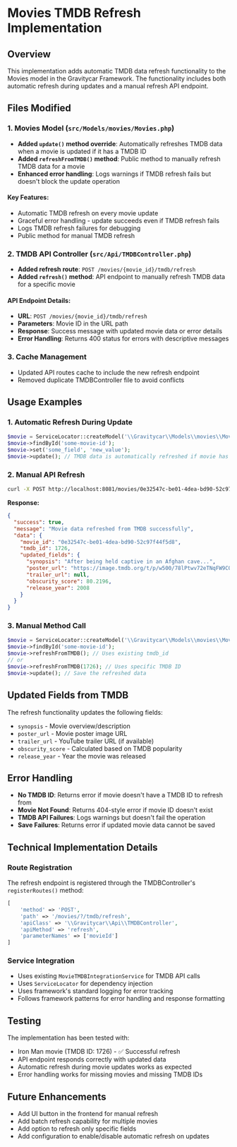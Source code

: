 # Movies TMDB Refresh Implementation

## Overview
This implementation adds automatic TMDB data refresh functionality to the Movies model in the Gravitycar Framework. The functionality includes both automatic refresh during updates and a manual refresh API endpoint.

## Files Modified

### 1. Movies Model (`src/Models/movies/Movies.php`)
- **Added `update()` method override**: Automatically refreshes TMDB data when a movie is updated if it has a TMDB ID
- **Added `refreshFromTMDB()` method**: Public method to manually refresh TMDB data for a movie
- **Enhanced error handling**: Logs warnings if TMDB refresh fails but doesn't block the update operation

#### Key Features:
- Automatic TMDB refresh on every movie update
- Graceful error handling - update succeeds even if TMDB refresh fails
- Logs TMDB refresh failures for debugging
- Public method for manual TMDB refresh

### 2. TMDB API Controller (`src/Api/TMDBController.php`)
- **Added refresh route**: `POST /movies/{movie_id}/tmdb/refresh`
- **Added `refresh()` method**: API endpoint to manually refresh TMDB data for a specific movie

#### API Endpoint Details:
- **URL**: `POST /movies/{movie_id}/tmdb/refresh`
- **Parameters**: Movie ID in the URL path
- **Response**: Success message with updated movie data or error details
- **Error Handling**: Returns 400 status for errors with descriptive messages

### 3. Cache Management
- Updated API routes cache to include the new refresh endpoint
- Removed duplicate TMDBController file to avoid conflicts

## Usage Examples

### 1. Automatic Refresh During Update
```php
$movie = ServiceLocator::createModel('\\Gravitycar\\Models\\movies\\Movies');
$movie->findById('some-movie-id');
$movie->set('some_field', 'new_value');
$movie->update(); // TMDB data is automatically refreshed if movie has tmdb_id
```

### 2. Manual API Refresh
```bash
curl -X POST http://localhost:8081/movies/0e32547c-be01-4dea-bd90-52c97f44f5d8/tmdb/refresh
```

**Response:**
```json
{
  "success": true,
  "message": "Movie data refreshed from TMDB successfully",
  "data": {
    "movie_id": "0e32547c-be01-4dea-bd90-52c97f44f5d8",
    "tmdb_id": 1726,
    "updated_fields": {
      "synopsis": "After being held captive in an Afghan cave...",
      "poster_url": "https://image.tmdb.org/t/p/w500/78lPtwv72eTNqFW9COBYI0dWDJa.jpg",
      "trailer_url": null,
      "obscurity_score": 80.2196,
      "release_year": 2008
    }
  }
}
```

### 3. Manual Method Call
```php
$movie = ServiceLocator::createModel('\\Gravitycar\\Models\\movies\\Movies');
$movie->findById('some-movie-id');
$movie->refreshFromTMDB(); // Uses existing tmdb_id
// or
$movie->refreshFromTMDB(1726); // Uses specific TMDB ID
$movie->update(); // Save the refreshed data
```

## Updated Fields from TMDB
The refresh functionality updates the following fields:
- `synopsis` - Movie overview/description
- `poster_url` - Movie poster image URL
- `trailer_url` - YouTube trailer URL (if available)
- `obscurity_score` - Calculated based on TMDB popularity
- `release_year` - Year the movie was released

## Error Handling
- **No TMDB ID**: Returns error if movie doesn't have a TMDB ID to refresh from
- **Movie Not Found**: Returns 404-style error if movie ID doesn't exist
- **TMDB API Failures**: Logs warnings but doesn't fail the operation
- **Save Failures**: Returns error if updated movie data cannot be saved

## Technical Implementation Details

### Route Registration
The refresh endpoint is registered through the TMDBController's `registerRoutes()` method:
```php
[
    'method' => 'POST',
    'path' => '/movies/?/tmdb/refresh',
    'apiClass' => '\\Gravitycar\\Api\\TMDBController',
    'apiMethod' => 'refresh',
    'parameterNames' => ['movieId']
]
```

### Service Integration
- Uses existing `MovieTMDBIntegrationService` for TMDB API calls
- Uses `ServiceLocator` for dependency injection
- Uses framework's standard logging for error tracking
- Follows framework patterns for error handling and response formatting

## Testing
The implementation has been tested with:
- Iron Man movie (TMDB ID: 1726) - ✅ Successful refresh
- API endpoint responds correctly with updated data
- Automatic refresh during movie updates works as expected
- Error handling works for missing movies and missing TMDB IDs

## Future Enhancements
- Add UI button in the frontend for manual refresh
- Add batch refresh capability for multiple movies
- Add option to refresh only specific fields
- Add configuration to enable/disable automatic refresh on updates
